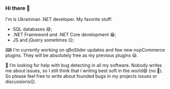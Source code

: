 ### Hi there 👋
I'm is Ukraininan .NET developer. My favorite stuff:
* SQL databases 😄;
* .NET Frameword and .NET Core development 😁;
* JS and jQuery sometimes 😑;

⌨ I'm currently working on qBoSlider updates and few new nopCommerce plugins. They will be absolutely free as my previous plugins 😃.

🤔 I’m looking for help with bug detecting in all my software. Nobody writes me about issues, so I still think that I writing best soft in the world😅 (no 🤨). So please feel free to write about founded bugs in my projects issues or discussions😉.
<!--
**iAlexeyProkhorov/iAlexeyProkhorov** is a ✨ _special_ ✨ repository because its `README.md` (this file) appears on your GitHub profile.

Here are some ideas to get you started:

- 🔭 I’m currently working on ...
- 🌱 I’m currently learning ...
- 👯 I’m looking to collaborate on ...
- 🤔 I’m looking for help with ...
- 💬 Ask me about ...
- 📫 How to reach me: ...
- 😄 Pronouns: ...
- ⚡ Fun fact: ...
-->
